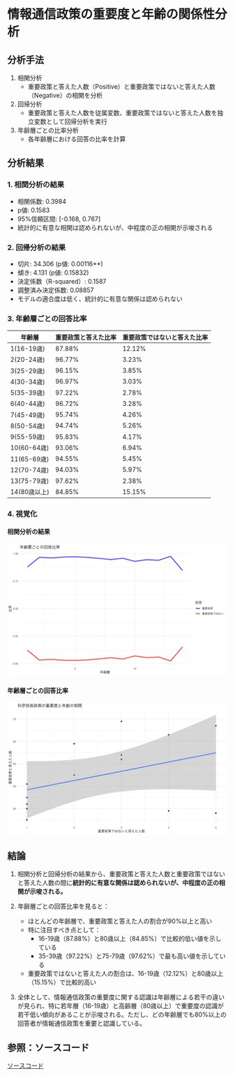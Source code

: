 # 情報通信政策の重要度と年齢の関係性分析

## 分析手法

1. 相関分析
   - 重要政策と答えた人数（Positive）と重要政策ではないと答えた人数（Negative）の相関を分析
2. 回帰分析
   - 重要政策と答えた人数を従属変数、重要政策ではないと答えた人数を独立変数として回帰分析を実行
3. 年齢層ごとの比率分析
   - 各年齢層における回答の比率を計算

## 分析結果

### 1. 相関分析の結果

- 相関係数: 0.3984
- p値: 0.1583
- 95%信頼区間: [-0.168, 0.767]
- 統計的に有意な相関は認められないが、中程度の正の相関が示唆される

### 2. 回帰分析の結果

- 切片: 34.306 (p値: 0.00116**)
- 傾き: 4.131 (p値: 0.15832)
- 決定係数（R-squared）: 0.1587
- 調整済み決定係数: 0.08857
- モデルの適合度は低く、統計的に有意な関係は認められない

### 3. 年齢層ごとの回答比率

| 年齢層 | 重要政策と答えた比率 | 重要政策ではないと答えた比率 |
|------------|---------------------|----------------------------|
| 1(16-19歳) | 87.88% | 12.12% |
| 2(20-24歳) | 96.77% | 3.23% |
| 3(25-29歳) | 96.15% | 3.85% |
| 4(30-34歳) | 96.97% | 3.03% |
| 5(35-39歳) | 97.22% | 2.78% |
| 6(40-44歳) | 96.72% | 3.28% |
| 7(45-49歳) | 95.74% | 4.26% |
| 8(50-54歳) | 94.74% | 5.26% |
| 9(55-59歳) | 95.83% | 4.17% |
| 10(60-64歳)| 93.06% | 6.94% |
| 11(65-69歳)| 94.55% | 5.45% |
| 12(70-74歳)| 94.03% | 5.97% |
| 13(75-79歳)| 97.62% | 2.38% |
| 14(80歳以上)| 84.85% | 15.15% |

### 4. 視覚化

#### 相関分析の結果

![科学技術政策の重要度と年齢の相関](../../sources/age_relation/Q8_5_age_ratio.png)

#### 年齢層ごとの回答比率

![年齢層ごとの回答比率](../../sources/age_relation//Q8_5_age_correlation.png)

## 結論

1. 相関分析と回帰分析の結果から、重要政策と答えた人数と重要政策ではないと答えた人数の間に**統計的に有意な関係は認められないが、中程度の正の相関が示唆される。**

2. 年齢層ごとの回答比率を見ると：
   - ほとんどの年齢層で、重要政策と答えた人の割合が90%以上と高い
   - 特に注目すべき点として：
     - 16-19歳（87.88%）と80歳以上（84.85%）で比較的低い値を示している
     - 35-39歳（97.22%）と75-79歳（97.62%）で最も高い値を示している
   - 重要政策ではないと答えた人の割合は、16-19歳（12.12%）と80歳以上（15.15%）で比較的高い

3. 全体として、情報通信政策の重要度に関する認識は年齢層による若干の違いが見られ、特に若年層（16-19歳）と高齢層（80歳以上）で重要度の認識が若干低い傾向があることが示唆される。ただし、どの年齢層でも80%以上の回答者が情報通信政策を重要と認識している。

## 参照：ソースコード

[ソースコード](../..//analysis/age_relation/Q8_5_age.R)